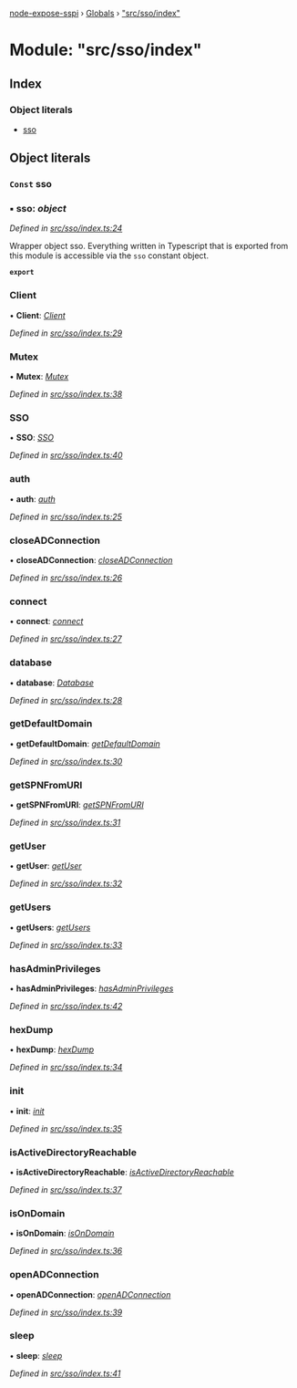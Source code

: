 [node-expose-sspi](../README.md) › [Globals](../globals.md) › ["src/sso/index"](_src_sso_index_.md)

# Module: "src/sso/index"

## Index

### Object literals

* [sso](_src_sso_index_.md#const-sso)

## Object literals

### `Const` sso

### ▪ **sso**: *object*

*Defined in [src/sso/index.ts:24](https://github.com/jlguenego/node-expose-sspi/blob/133c769/src/sso/index.ts#L24)*

Wrapper object sso. Everything written in Typescript that is
exported from this module is accessible via the `sso` constant object.

**`export`** 

###  Client

• **Client**: *[Client](../classes/_src_sso_client_.client.md)*

*Defined in [src/sso/index.ts:29](https://github.com/jlguenego/node-expose-sspi/blob/133c769/src/sso/index.ts#L29)*

###  Mutex

• **Mutex**: *[Mutex](../classes/_src_sso_mutex_.mutex.md)*

*Defined in [src/sso/index.ts:38](https://github.com/jlguenego/node-expose-sspi/blob/133c769/src/sso/index.ts#L38)*

###  SSO

• **SSO**: *[SSO](../classes/_src_sso_sso_.sso.md)*

*Defined in [src/sso/index.ts:40](https://github.com/jlguenego/node-expose-sspi/blob/133c769/src/sso/index.ts#L40)*

###  auth

• **auth**: *[auth](_src_sso_auth_.md#auth)*

*Defined in [src/sso/index.ts:25](https://github.com/jlguenego/node-expose-sspi/blob/133c769/src/sso/index.ts#L25)*

###  closeADConnection

• **closeADConnection**: *[closeADConnection](_src_sso_adconnection_.md#closeadconnection)*

*Defined in [src/sso/index.ts:26](https://github.com/jlguenego/node-expose-sspi/blob/133c769/src/sso/index.ts#L26)*

###  connect

• **connect**: *[connect](_src_sso_connect_.md#connect)*

*Defined in [src/sso/index.ts:27](https://github.com/jlguenego/node-expose-sspi/blob/133c769/src/sso/index.ts#L27)*

###  database

• **database**: *[Database](../interfaces/_src_sso_interfaces_.database.md)*

*Defined in [src/sso/index.ts:28](https://github.com/jlguenego/node-expose-sspi/blob/133c769/src/sso/index.ts#L28)*

###  getDefaultDomain

• **getDefaultDomain**: *[getDefaultDomain](_src_sso_domain_.md#getdefaultdomain)*

*Defined in [src/sso/index.ts:30](https://github.com/jlguenego/node-expose-sspi/blob/133c769/src/sso/index.ts#L30)*

###  getSPNFromURI

• **getSPNFromURI**: *[getSPNFromURI](_src_sso_client_.md#getspnfromuri)*

*Defined in [src/sso/index.ts:31](https://github.com/jlguenego/node-expose-sspi/blob/133c769/src/sso/index.ts#L31)*

###  getUser

• **getUser**: *[getUser](_src_sso_userdb_.md#getuser)*

*Defined in [src/sso/index.ts:32](https://github.com/jlguenego/node-expose-sspi/blob/133c769/src/sso/index.ts#L32)*

###  getUsers

• **getUsers**: *[getUsers](_src_sso_userdb_.md#getusers)*

*Defined in [src/sso/index.ts:33](https://github.com/jlguenego/node-expose-sspi/blob/133c769/src/sso/index.ts#L33)*

###  hasAdminPrivileges

• **hasAdminPrivileges**: *[hasAdminPrivileges](_src_sso_uac_.md#hasadminprivileges)*

*Defined in [src/sso/index.ts:42](https://github.com/jlguenego/node-expose-sspi/blob/133c769/src/sso/index.ts#L42)*

###  hexDump

• **hexDump**: *[hexDump](_src_sso_misc_.md#hexdump)*

*Defined in [src/sso/index.ts:34](https://github.com/jlguenego/node-expose-sspi/blob/133c769/src/sso/index.ts#L34)*

###  init

• **init**: *[init](_src_sso_userdb_.md#init)*

*Defined in [src/sso/index.ts:35](https://github.com/jlguenego/node-expose-sspi/blob/133c769/src/sso/index.ts#L35)*

###  isActiveDirectoryReachable

• **isActiveDirectoryReachable**: *[isActiveDirectoryReachable](_src_sso_domain_.md#isactivedirectoryreachable)*

*Defined in [src/sso/index.ts:37](https://github.com/jlguenego/node-expose-sspi/blob/133c769/src/sso/index.ts#L37)*

###  isOnDomain

• **isOnDomain**: *[isOnDomain](_src_sso_domain_.md#isondomain)*

*Defined in [src/sso/index.ts:36](https://github.com/jlguenego/node-expose-sspi/blob/133c769/src/sso/index.ts#L36)*

###  openADConnection

• **openADConnection**: *[openADConnection](_src_sso_adconnection_.md#openadconnection)*

*Defined in [src/sso/index.ts:39](https://github.com/jlguenego/node-expose-sspi/blob/133c769/src/sso/index.ts#L39)*

###  sleep

• **sleep**: *[sleep](_src_sso_sleep_.md#sleep)*

*Defined in [src/sso/index.ts:41](https://github.com/jlguenego/node-expose-sspi/blob/133c769/src/sso/index.ts#L41)*
